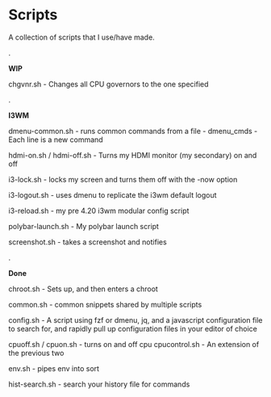 # Scripts
A collection of scripts that I use/have made.

.

**WIP**

chgvnr.sh - Changes all CPU governors to the one specified

.

**I3WM**

dmenu-common.sh - runs common commands from a file
    - dmenu_cmds - Each line is a new command

hdmi-on.sh / hdmi-off.sh - Turns my HDMI monitor (my secondary) on and off


i3-lock.sh - locks my screen and turns them off with the -now option

i3-logout.sh - uses dmenu to replicate the i3wm default logout

i3-reload.sh - my pre 4.20 i3wm modular config script

polybar-launch.sh - My polybar launch script

screenshot.sh - takes a screenshot and notifies

.

**Done**

chroot.sh - Sets up, and then enters a chroot

common.sh - common snippets shared by multiple scripts

config.sh - A script using fzf or dmenu, jq, and a javascript configuration
              file to search for, and rapidly pull up configuration files in
              your editor of choice

cpuoff.sh / cpuon.sh - turns on and off cpu
cpucontrol.sh - An extension of the previous two

env.sh - pipes env into sort

hist-search.sh - search your history file for commands

